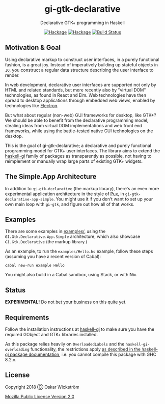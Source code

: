<div align="center">
  <h1>gi-gtk-declarative</h1>
  <p>Declarative GTK+ programming in Haskell</p>
  <p>
    <a href="https://hackage.haskell.org/gi-gtk-declarative"><img src="https://img.shields.io/gi-gtk-declarative/v/pretty.svg?style=flat" alt="Hackage"></a>
    <a href="https://hackage.haskell.org/gi-gtk-declarative-app-simple"><img src="https://img.shields.io/gi-gtk-declarative-app-simple/v/pretty.svg?style=flat" alt="Hackage"></a>
    <a href="https://travis-ci.org/owickstrom/gi-gtk-declarative"><img src="https://travis-ci.org/owickstrom/gi-gtk-declarative.svg?branch=master" alt="Build Status"></a>
  </p>
</div>

## Motivation & Goal

Using declarative markup to construct user interfaces, in a purely
functional fashion, is a great joy. Instead of imperatively building
up stateful objects in `IO`, you construct a regular data structure
describing the user interface to render.

In web development, declarative user interfaces are supported not only
by HTML and related standards, but more recently also by "virtual DOM"
technologies, as found in React and Elm. Web technologies have then
spread to desktop applications through embedded web views, enabled by
technologies like [Electron](https://electronjs.org/).

But what about regular (non-web) GUI frameworks for desktop, like
GTK+? We should be able to benefit from the declarative programming
model, stealing ideas from virtual DOM implementations and web front
end frameworks, while using the battle-tested native GUI technologies
on the desktop.

This is the goal of gi-gtk-declarative; a declarative and purely
functional programming model for GTK+ user interfaces. The library
aims to extend the
[haskell-gi](https://github.com/haskell-gi/haskell-gi) family of
packages as transparently as possible, not having to reimplement or
manually wrap large parts of existing GTK+ widgets.

## The Simple.App Architecture

In addition to `gi-gtk-declarative` (the markup library), there's an even more
experimental application architecture in the style of
[Pux](https://github.com/alexmingoia/purescript-pux), in
`gi-gtk-declarative-app-simple`. You might use it if you don't want to set up
your own main loop with `gi-gtk`, and figure out how all of that works.

## Examples

There are some examples in [examples/](examples/), using the
`GI.Gtk.Declarative.App.Simple` architecture, which also showcase
`GI.Gtk.Declarative` (the markup library.)

As an example, to run the `examples/Hello.hs` example, follow these steps
(assuming you have a recent version of Cabal):

``` shell
cabal new-run example Hello
```

You might also build in a Cabal sandbox, using Stack, or with Nix.

## Status

**EXPERIMENTAL!** Do not bet your business on this quite yet.

## Requirements

Follow the installation instructions at
[haskell-gi](https://github.com/haskell-gi/haskell-gi#installation) to
make sure you have the required GObject and GTK+ libraries installed.

As this package relies heavily on `OverloadedLabels` and the
`haskell-gi-overloading` functionality, the restrictions apply [as
described in the haskell-gi package
documentation](https://github.com/haskell-gi/haskell-gi), i.e. you
cannot compile this package with GHC 8.2.x.

## License

Copyright 2018 Ⓒ Oskar Wickström

[Mozilla Public License Version 2.0](LICENSE)
